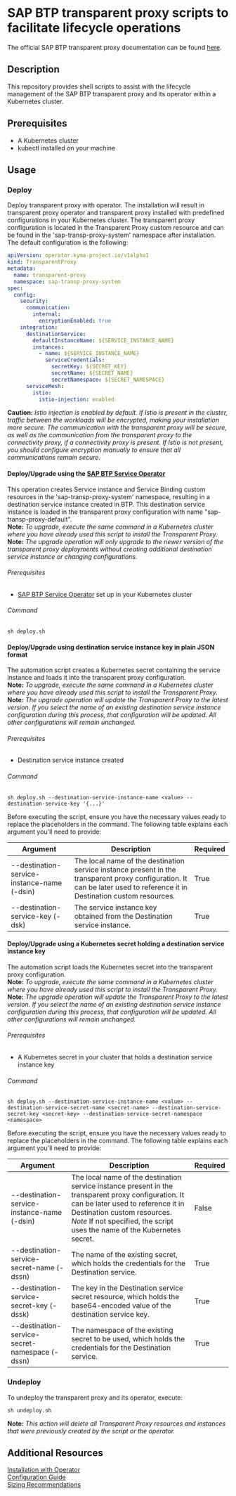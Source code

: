 # SAP BTP transparent proxy scripts to facilitate lifecycle operations

The official SAP BTP transparent proxy documentation can be found [here](https://help.sap.com/docs/connectivity/sap-btp-connectivity-cf/transparent-proxy-for-kubernetes).

## Description
This repository provides shell scripts to assist with the lifecycle management of the SAP BTP transparent proxy and its operator within a Kubernetes cluster.

## Prerequisites
* A Kubernetes cluster
* kubectl installed on your machine

## Usage
### Deploy
Deploy transparent proxy with operator. The installation will result in transparent proxy operator and transparent proxy installed with predefined configurations in your Kubernetes cluster. The transparent proxy configuration is located in the Transparent Proxy custom resource and can be found in the 'sap-transp-proxy-system' namespace after installation. The default configuration is the following:
```yaml
apiVersion: operator.kyma-project.io/v1alpha1
kind: TransparentProxy
metadata:
  name: transparent-proxy
  namespace: sap-transp-proxy-system
spec:
  config:
    security:
      communication:
        internal:
          encryptionEnabled: true
    integration:
      destinationService:
        defaultInstanceName: ${SERVICE_INSTANCE_NAME}
        instances:
          - name: ${SERVICE_INSTANCE_NAME}
            serviceCredentials:
              secretKey: ${SECRET_KEY}
              secretName: ${SECRET_NAME}
              secretNamespace: ${SECRET_NAMESPACE}
      serviceMesh:
        istio:
          istio-injection: enabled
```
**Caution:** *Istio injection is enabled by default. If Istio is present in the cluster, traffic between the workloads will be encrypted, making your installation more secure. The communication with the transparent proxy will be secure, as well as the communication from the transparent proxy to the connectivity proxy, if a connectivity proxy is present. If Istio is not present, you should configure encryption manually to ensure that all communications remain secure.*

#### Deploy/Upgrade using the [SAP BTP Service Operator](https://github.com/SAP/sap-btp-service-operator)
This operation creates Service instance and Service Binding custom resources in the 'sap-transp-proxy-system' namespace, resulting in a destination service instance created in BTP. This destination service instance is loaded in the transparent proxy configuration with name "sap-transp-proxy-default".  
**Note:** *To upgrade, execute the same command in a Kubernetes cluster where you have already used this script to install the Transparent Proxy.*  
**Note:** *The upgrade operation will only upgrade to the newer version of the transparent proxy deployments without creating additional destination service instance or changing configurations.*
###### Prerequisites
* [SAP BTP Service Operator](https://github.com/SAP/sap-btp-service-operator) set up in your Kubernetes cluster

###### Command
```shell
sh deploy.sh
```
  
#### Deploy/Upgrade using destination service instance key in plain JSON format
The automation script creates a Kubernetes secret containing the service instance and loads it into the transparent proxy configuration.  
**Note:** *To upgrade, execute the same command in a Kubernetes cluster where you have already used this script to install the Transparent Proxy.*  
**Note:** *The upgrade operation will update the Transparent Proxy to the latest version. If you select the name of an existing destination service instance configuration during this process, that configuration will be updated. All other configurations will remain unchanged.*
###### Prerequisites
* Destination service instance created

###### Command
```shell
sh deploy.sh --destination-service-instance-name <value> --destination-service-key '{...}'
```
Before executing the script, ensure you have the necessary values ready to replace the placeholders in the command. The following table explains each argument you'll need to provide:

|Argument|Description|Required|
|---|---|---|
|--destination-service-instance-name (-dsin)|The local name of the destination service instance present in the transparent proxy configuration. It can be later used to reference it in Destination custom resources.|True|
|--destination-service-key (-dsk)|The service instance key obtained from the Destination service instance.|True|
  
#### Deploy/Upgrade using a Kubernetes secret holding a destination service instance key
The automation script loads the Kubernetes secret into the transparent proxy configuration.  
**Note:** *To upgrade, execute the same command in a Kubernetes cluster where you have already used this script to install the Transparent Proxy.*  
**Note:** *The upgrade operation will update the Transparent Proxy to the latest version. If you select the name of an existing destination service instance configuration during this process, that configuration will be updated. All other configurations will remain unchanged.*
###### Prerequisites
* A Kubernetes secret in your cluster that holds a destination service instance key

###### Command
```shell
sh deploy.sh --destination-service-instance-name <value> --destination-service-secret-name <secret-name> --destination-service-secret-key <secret-key> --destination-service-secret-namespace <namespace>
```
Before executing the script, ensure you have the necessary values ready to replace the placeholders in the command. The following table explains each argument you'll need to provide:

|Argument|Description|Required|
|---|---|---|
|--destination-service-instance-name (-dsin)|The local name of the destination service instance present in the transparent proxy configuration. It can be later used to reference it in Destination custom resources. *Note* If not specified, the script uses the name of the Kubernetes secret.|False|
|--destination-service-secret-name (-dssn)|The name of the existing secret, which holds the credentials for the Destination service.|True|
|--destination-service-secret-key (-dssk)|The key in the Destination service secret resource, which holds the base64-encoded value of the destination service key.|True|
|--destination-service-secret-namespace (-dssn)|The namespace of the existing secret to be used, which holds the credentials for the Destination service.|True|

### Undeploy
To undeploy the transparent proxy and its operator, execute:
```shell
sh undeploy.sh
```
**Note:** *This action will delete all Transparent Proxy resources and instances that were previously created by the script or the operator.*

## Additional Resources
[Installation with Operator](https://help.sap.com/docs/connectivity/sap-btp-connectivity-cf/installation-with-operator)  
[Configuration Guide](https://help.sap.com/docs/connectivity/sap-btp-connectivity-cf/transparent-proxy-configuration-guide)  
[Sizing Recommendations](https://help.sap.com/docs/connectivity/sap-btp-connectivity-cf/transparent-proxy-sizing-recommendations)
